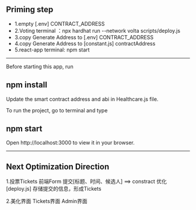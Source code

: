 ## Priming step
- 1.empty [.env] CONTRACT_ADDRESS
- 2.Voting terminal ：npx hardhat run --network volta scripts/deploy.js
- 3.copy Generate Address to [.env] CONTRACT_ADDRESS
- 4.copy Generate Address to [constant.js] contractAddress
- 5.react-app terminal: npm start

---
Before starting this app, run

## npm install
Update the smart contract address and abi in Healthcare.js file.

To run the project, go to terminal and type

## npm start
Open http://localhost:3000 to view it in your browser.

---
## Next Optimization Direction
1.投票Tickets
    前端Form  提交[标题、时间、候选人] ==> constract 
    优化[deploy.js] 存储提交的信息，形成Tickets

2.美化界面
    Tickets界面
    Admin界面